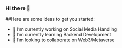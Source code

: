 ### Hi there 👋

##Here are some ideas to get you started:

- 🔭 I’m currently working on Social Media Handling
- 🌱 I’m currently learning Backend Development
- 👯 I’m looking to collaborate on Web3/Metaverse
<!--
- 🤔 I’m looking for help with ...
- 💬 Ask me about ...
- 📫 How to reach me: ...
- 😄 Pronouns: ...
- ⚡ Fun fact: ...
-->

